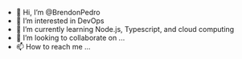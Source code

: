- 👋 Hi, I’m @BrendonPedro
- 👀 I’m interested in DevOps
- 🌱 I’m currently learning Node.js, Typescript, and cloud computing
- 💞️ I’m looking to collaborate on ...
- 📫 How to reach me ...

<!---
BrendonPedro/BrendonPedro is a ✨ special ✨ repository because its `README.md` (this file) appears on your GitHub profile.
You can click the Preview link to take a look at your changes.
--->
